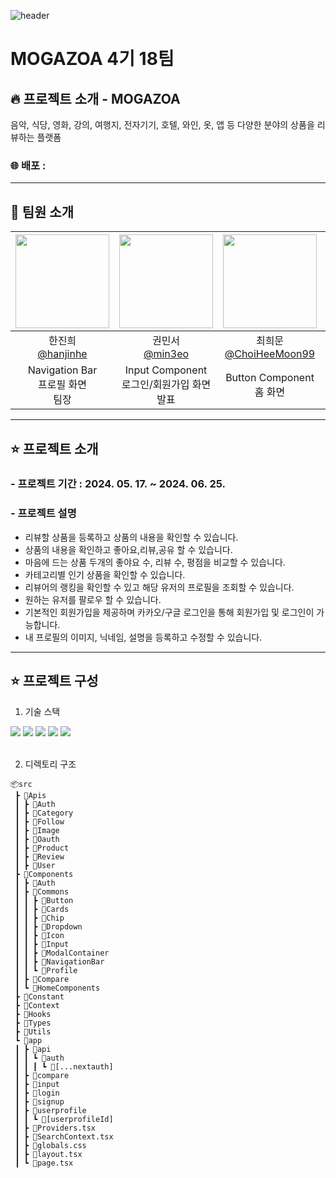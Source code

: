 ![header](https://capsule-render.vercel.app/api?type=waving&color=auto&height=300&section=header&text=MOGAZOA%204-18&fontSize=80)


# MOGAZOA 4기 18팀

## 🔥 프로젝트 소개 - MOGAZOA
음악, 식당, 영화, 강의, 여행지, 전자기기, 호텔, 와인, 옷, 앱 등 다양한 분야의 상품을 리뷰하는 플랫폼

### 🌐 배포 : 

---
## 💼 팀원 소개

|<img src="https://avatars.githubusercontent.com/u/155597214?v=4" width="150" height="150"/>|<img src="https://avatars.githubusercontent.com/u/110177217?v=4" width="150" height="150"/>|<img src="https://avatars.githubusercontent.com/u/54311686?v=4" width="150" height="150"/>|<img src="https://avatars.githubusercontent.com/u/103150252?v=4" width="150" height="150"/>|<img src="https://avatars.githubusercontent.com/u/155204900?v=4" width="150" height="150"/>|
|:-:|:-:|:-:|:-:|:-:|
|한진희<br/>[@hanjinhe](https://github.com/hanjinhe)|권민서<br/>[@min3eo](https://github.com/min3eo)|최희문<br/>[@ChoiHeeMoon99](https://github.com/ChoiHeeMoon99)|최민혁<br/>[@ChoiMHMH](https://github.com/ChoiMHMH)|강나리<br/>[@nali-kang](https://github.com/nali-kang)|
|Navigation Bar<br/>프로필 화면<br/>팀장|Input Component<br/>로그인/회원가입 화면<br/>발표|Button Component<br/>홈 화면|Modal<br/>공통API<br/>상품상세 화면|Dropdown<br/>비교하기 화면<br/>배포/README|

---
## ⭐️ 프로젝트 소개

### - 프로젝트 기간 : 2024. 05. 17. ~ 2024. 06. 25.
### - 프로젝트 설명
- 리뷰할 상품을 등록하고 상품의 내용을 확인할 수 있습니다.
- 상품의 내용을 확인하고 좋아요,리뷰,공유 할 수 있습니다.
- 마음에 드는 상품 두개의 좋야요 수, 리뷰 수, 평점을 비교할 수 있습니다.
- 카테고리별 인기 상품을 확인할 수 있습니다.
- 리뷰어의 랭킹을 확인할 수 있고 해당 유저의 프로필을 조회할 수 있습니다.
- 원하는 유저를 팔로우 할 수 있습니다.
- 기본적인 회원가입을 제공하며 카카오/구글 로그인을 통해 회원가입 및 로그인이 가능합니다.
- 내 프로필의 이미지, 닉네임, 설명을 등록하고 수정할 수 있습니다.


---
## ⭐️ 프로젝트 구성

1. 기술 스택
<div align=left>
  <img src="https://img.shields.io/badge/Next.js-000000?style=flat&logo=Next.js&logoColor=white">
  <img src="https://img.shields.io/badge/React-61DAFB?style=flat&logo=react&logoColor=black"> 
  <img src="https://img.shields.io/badge/Typescript-3178C6?style=flat&logo=Typescript&logoColor=white"/>
  <img src="https://img.shields.io/badge/Tailwind CSS-06B6D4?style=flat&logo=Tailwind CSS&logoColor=white"/>
  <img src="https://img.shields.io/badge/Axios-5A29E4?style=flat&logo=Axios&logoColor=white"/>
</div>  
<br />

2. 디렉토리 구조

```
📦src
 ┣ 📂Apis
 ┃ ┣ 📂Auth
 ┃ ┣ 📂Category
 ┃ ┣ 📂Follow
 ┃ ┣ 📂Image
 ┃ ┣ 📂Oauth
 ┃ ┣ 📂Product
 ┃ ┣ 📂Review
 ┃ ┣ 📂User
 ┣ 📂Components
 ┃ ┣ 📂Auth
 ┃ ┣ 📂Commons
 ┃ ┃ ┣ 📂Button
 ┃ ┃ ┣ 📂Cards
 ┃ ┃ ┣ 📂Chip
 ┃ ┃ ┣ 📂Dropdown
 ┃ ┃ ┣ 📂Icon
 ┃ ┃ ┣ 📂Input
 ┃ ┃ ┣ 📂ModalContainer
 ┃ ┃ ┣ 📂NavigationBar
 ┃ ┃ ┗ 📂Profile
 ┃ ┣ 📂Compare
 ┃ ┗ 📂HomeComponents
 ┣ 📂Constant
 ┣ 📂Context
 ┣ 📂Hooks
 ┣ 📂Types
 ┣ 📂Utils
 ┗ 📂app
 ┃ ┣ 📂api
 ┃ ┃ ┗ 📂auth
 ┃ ┃ ┃ ┗ 📂[...nextauth]
 ┃ ┣ 📂compare
 ┃ ┣ 📂input
 ┃ ┣ 📂login
 ┃ ┣ 📂signup
 ┃ ┣ 📂userprofile
 ┃ ┃ ┗ 📂[userprofileId]
 ┃ ┣ 📜Providers.tsx
 ┃ ┣ 📜SearchContext.tsx
 ┃ ┣ 📜globals.css
 ┃ ┣ 📜layout.tsx
 ┃ ┗ 📜page.tsx
```

